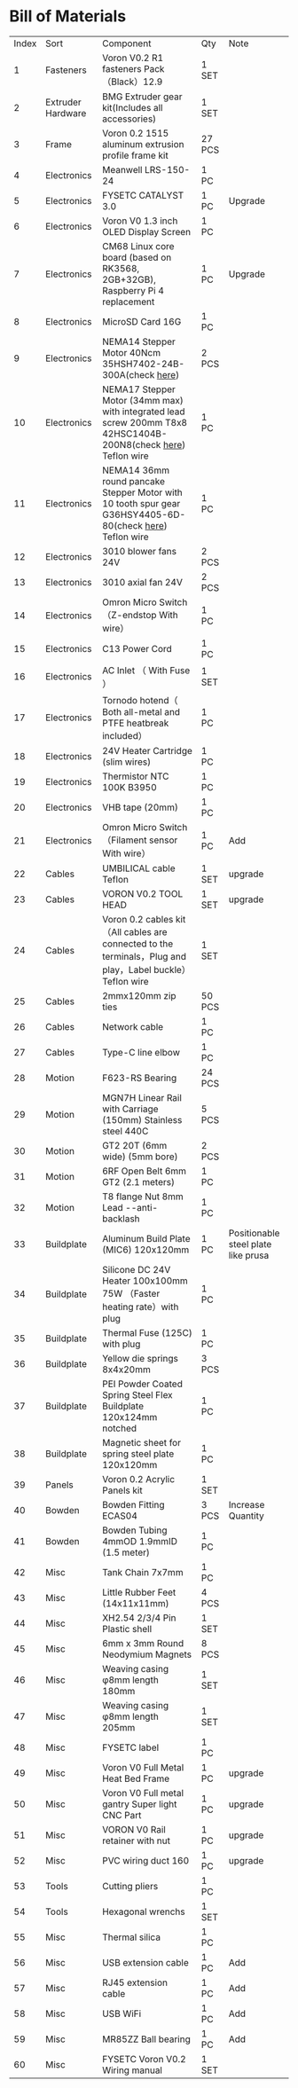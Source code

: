 
# Bill of Materials

|       |                   |                                                              |        |                                     |
| ----- | ----------------- | ------------------------------------------------------------ | ------ | ----------------------------------- |
| Index | Sort              | Component                                                    | Qty    | Note                                |
| 1     | Fasteners         | Voron V0.2 R1 fasteners Pack （Black）12.9                   | 1 SET  |                                     |
| 2     | Extruder Hardware | BMG Extruder gear kit(Includes all accessories)              | 1 SET  |                                     |
| 3     | Frame             | Voron 0.2 1515 aluminum extrusion profile frame kit          | 27 PCS |                                     |
| 4     | Electronics       | Meanwell LRS-150-24                                          | 1 PC   |                                     |
| 5     | Electronics       | FYSETC CATALYST 3.0                                          | 1 PC   | Upgrade                             |
| 6     | Electronics       | Voron V0 1.3 inch OLED Display Screen                        | 1 PC   |                                     |
| 7     | Electronics       | CM68 Linux core board (based on RK3568, 2GB+32GB), Raspberry Pi 4 replacement | 1 PC   | Upgrade                             |
| 8     | Electronics       | MicroSD Card 16G                                             | 1 PC   |                                     |
| 9     | Electronics       | NEMA14 Stepper Motor 40Ncm 35HSH7402-24B-300A(check [here](https://github.com/FYSETC/FYSETC-MOTORS/tree/main/35HSH7402-24B-300A)) | 2 PCS  |                                     |
| 10    | Electronics       | NEMA17 Stepper Motor (34mm max) with integrated lead screw 200mm T8x8 42HSC1404B-200N8(check [here](https://github.com/FYSETC/FYSETC-MOTORS/tree/main/42HSC1404B-200N8)) Teflon wire | 1 PC   |                                     |
| 11    | Electronics       | NEMA14 36mm round pancake Stepper Motor with 10 tooth spur gear G36HSY4405-6D-80(check [here](https://github.com/FYSETC/FYSETC-MOTORS/tree/main/G36HSY4405-6D-80)) Teflon wire | 1 PC   |                                     |
| 12    | Electronics       | 3010 blower fans 24V                                         | 2 PCS  |                                     |
| 13    | Electronics       | 3010 axial fan 24V                                           | 2 PCS  |                                     |
| 14    | Electronics       | Omron Micro Switch（Z-endstop With wire）                    | 1 PC   |                                     |
| 15    | Electronics       | C13 Power Cord                                               | 1 PC   |                                     |
| 16    | Electronics       | AC Inlet （ With Fuse ）                                     | 1 SET  |                                     |
| 17    | Electronics       | Tornodo hotend（ Both all-metal and PTFE heatbreak included） | 1 PC   |                                     |
| 18    | Electronics       | 24V Heater Cartridge (slim wires)                            | 1 PC   |                                     |
| 19    | Electronics       | Thermistor NTC 100K B3950                                    | 1 PC   |                                     |
| 20    | Electronics       | VHB tape (20mm)                                              | 1 PC   |                                     |
| 21    | Electronics       | Omron Micro Switch（Filament sensor With wire）              | 1 PC   | Add                                 |
| 22    | Cables            | UMBILICAL cable Teflon                                       | 1 SET  | upgrade                             |
| 23    | Cables            | VORON V0.2 TOOL HEAD                                         | 1 SET  | upgrade                             |
| 24    | Cables            | Voron 0.2 cables kit（All cables are connected to the terminals，Plug and play，Label buckle）Teflon wire | 1 SET  |                                     |
| 25    | Cables            | 2mmx120mm zip ties                                           | 50 PCS |                                     |
| 26    | Cables            | Network cable                                                | 1 PC   |                                     |
| 27    | Cables            | Type-C line elbow                                            | 1 PC   |                                     |
| 28    | Motion            | F623-RS Bearing                                              | 24 PCS |                                     |
| 29    | Motion            | MGN7H Linear Rail with Carriage (150mm) Stainless steel 440C | 5 PCS  |                                     |
| 30    | Motion            | GT2 20T (6mm wide) (5mm bore)                                | 2 PCS  |                                     |
| 31    | Motion            | 6RF Open Belt 6mm GT2 (2.1 meters)                           | 1 PC   |                                     |
| 32    | Motion            | T8 flange Nut 8mm Lead --anti-backlash                       | 1 PC   |                                     |
| 33    | Buildplate        | Aluminum Build Plate (MIC6) 120x120mm                        | 1 PC   | Positionable steel plate like prusa |
| 34    | Buildplate        | Silicone DC 24V Heater 100x100mm 75W （Faster heating rate）with plug | 1 PC   |                                     |
| 35    | Buildplate        | Thermal Fuse (125C) with plug                                | 1 PC   |                                     |
| 36    | Buildplate        | Yellow die springs 8x4x20mm                                  | 3 PCS  |                                     |
| 37    | Buildplate        | PEI Powder Coated Spring Steel Flex Buildplate 120x124mm notched | 1 PC   |                                     |
| 38    | Buildplate        | Magnetic sheet for spring steel plate 120x120mm              | 1 PC   |                                     |
| 39    | Panels            | Voron 0.2 Acrylic Panels kit                                 | 1 SET  |                                     |
| 40    | Bowden            | Bowden Fitting ECAS04                                        | 3 PCS  | Increase Quantity                   |
| 41    | Bowden            | Bowden Tubing 4mmOD 1.9mmID (1.5 meter)                      | 1 PC   |                                     |
| 42    | Misc              | Tank Chain 7x7mm                                             | 1 PC   |                                     |
| 43    | Misc              | Little Rubber Feet (14x11x11mm)                              | 4 PCS  |                                     |
| 44    | Misc              | XH2.54 2/3/4 Pin Plastic shell                               | 1 SET  |                                     |
| 45    | Misc              | 6mm x 3mm Round Neodymium Magnets                            | 8 PCS  |                                     |
| 46    | Misc              | Weaving casing φ8mm length 180mm                             | 1 SET  |                                     |
| 47    | Misc              | Weaving casing φ8mm length 205mm                             | 1 SET  |                                     |
| 48    | Misc              | FYSETC label                                                 | 1 PC   |                                     |
| 49    | Misc              | Voron V0 Full Metal Heat Bed Frame                           | 1 PC   | upgrade                             |
| 50    | Misc              | Voron V0 Full metal gantry Super light CNC Part              | 1 PC   | upgrade                             |
| 51    | Misc              | VORON V0 Rail retainer with nut                              | 1 PC   | upgrade                             |
| 52    | Misc              | PVC wiring duct 160                                          | 1 PC   | upgrade                             |
| 53    | Tools             | Cutting pliers                                               | 1 PC   |                                     |
| 54    | Tools             | Hexagonal wrenchs                                            | 1 SET  |                                     |
| 55    | Misc              | Thermal silica                                               | 1 PC   |                                     |
| 56    | Misc              | USB extension cable                                          | 1 PC   | Add                                 |
| 57    | Misc              | RJ45 extension cable                                         | 1 PC   | Add                                 |
| 58    | Misc              | USB WiFi                                                     | 1 PC   | Add                                 |
| 59    | Misc              | MR85ZZ Ball bearing                                          | 1 PC   | Add                                 |
| 60    | Misc              | FYSETC Voron V0.2 Wiring manual                              | 1 SET  |                                     |

